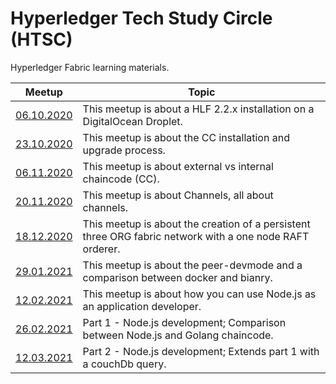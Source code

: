 # Hyperledger Tech Study Circle (HTSC)
Hyperledger Fabric learning materials.

| Meetup        | Topic          |
| ------------- |-------------| 
| [06.10.2020](./meetup-061020/index.md)| This meetup is about a HLF 2.2.x installation on a DigitalOcean Droplet. |
| [23.10.2020](./meetup-231020/index.md)| This meetup is about the CC installation and upgrade process. |
| [06.11.2020](./meetup-061120/index.md)| This meetup is about external vs internal chaincode (CC).      |
| [20.11.2020](./meetup-201120/index.md)| This meetup is about Channels, all about channels.      |
| [18.12.2020](./meetup-181220/index.md)| This meetup is about the creation of a persistent three ORG fabric network with a one node RAFT orderer.       |
| [29.01.2021](./meetup-290121/index.md)| This meetup is about the peer-devmode and a comparison between docker and bianry.       |
| [12.02.2021](./meetup-120221/index.md)| This meetup is about how you can use Node.js as an application developer.     |
| [26.02.2021](./meetup-260221/index.md)| Part 1 - Node.js development; Comparison between Node.js and Golang chaincode.     |
| [12.03.2021](./meetup-120321/index.md)| Part 2 - Node.js development; Extends part 1 with a couchDb query.     |
